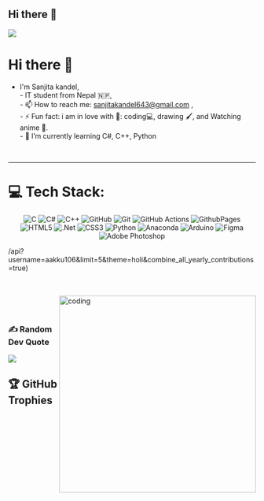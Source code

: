 ## Hi there 👋
<a href="https://visitcount.itsvg.in">
  <img src="https://visitcount.itsvg.in/api?id=sanjita&label=Profile%20Views&color=0&icon=5&pretty=true" />
</a>


  
# Hi there 👋 </br>
- I'm Sanjita kandel,<br> -  IT student from Nepal 🇳🇵,<br> - 📫 How to reach me: sanjitakandel643@gmail.com ,<br> - ⚡ Fun fact: i am in love with 🦚: coding💻, drawing 🖌️, and Watching anime 🦊.<br> - 🌱 I’m currently learning  C#, C++, Python
</br>

---

# 💻 Tech Stack:

<div align="center" >  


 
![C](https://img.shields.io/badge/c-%2300599C.svg?style=for-the-badge&logo=c&logoColor=white) 
![C#](https://img.shields.io/badge/c%23-%23239120.svg?style=for-the-badge&logo=csharp&logoColor=white)
![C++](https://img.shields.io/badge/c++-%2300599C.svg?style=for-the-badge&logo=c%2B%2B&logoColor=white)
![GitHub](https://img.shields.io/badge/github-%23121011.svg?style=for-the-badge&logo=github&logoColor=white) 
![Git](https://img.shields.io/badge/git-%23F05033.svg?style=for-the-badge&logo=git&logoColor=white)
![GitHub Actions](https://img.shields.io/badge/github%20actions-%232671E5.svg?style=for-the-badge&logo=githubactions&logoColor=white)
![GithubPages](https://img.shields.io/badge/github%20pages-121013?style=for-the-badge&logo=github&logoColor=white) 
![HTML5](https://img.shields.io/badge/html5-%23E34F26.svg?style=for-the-badge&logo=html5&logoColor=white)
![.Net](https://img.shields.io/badge/.NET-5C2D91?style=for-the-badge&logo=.net&logoColor=white) 
![CSS3](https://img.shields.io/badge/css3-%231572B6.svg?style=for-the-badge&logo=css3&logoColor=white) 
![Python](https://img.shields.io/badge/python-3670A0?style=for-the-badge&logo=python&logoColor=ffdd54) 
![Anaconda](https://img.shields.io/badge/Anaconda-%2344A833.svg?style=for-the-badge&logo=anaconda&logoColor=white) 
![Arduino](https://img.shields.io/badge/-Arduino-00979D?style=for-the-badge&logo=Arduino&logoColor=white)
![Figma](https://img.shields.io/badge/figma-%23F24E1E.svg?style=for-the-badge&logo=figma&logoColor=white)
![Adobe Photoshop](https://img.shields.io/badge/adobe%20photoshop-%2331A8FF.svg?style=for-the-badge&logo=adobe%20photoshop&logoColor=white)


</div>
 
/api?username=aakku106&limit=5&theme=holi&combine_all_yearly_contributions=true)
</div>

<br/>
</br>
<img align="right" alt="coding" width="400" src="https://img.wattpad.com/307e4162f76b2ec8cebee1b6ba42cda7df59df6f/68747470733a2f2f73332e616d617a6f6e6177732e636f6d2f776174747061642d6d656469612d736572766963652f53746f7279496d6167652f4f6952487475452d6666626734673d3d2d3331353832363034392e313437376662343037366463346639363332333237323939353433332e676966">



<br/>
</br>

<div align="left">  
  
### ✍️ Random Dev Quote
![](https://quotes-github-readme.vercel.app/api?type=vetical&theme=radical)
</div>


## 🏆 GitHub Trophies



<br>
